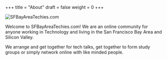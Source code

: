 +++
title = "About"
draft = false
weight = 0
+++

![SFBayAreaTechies.com](sfbayareatech_logo.png)

Welcome to SFBayAreaTechies.com! We are an online community for anyone working in Technology and living in the San Francisco Bay Area and
Silicon Valley.

We arrange and get together for tech talks, get together to form study groups or simply network online with like minded people. 

